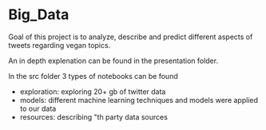 # Big_Data

Goal of this project is to analyze, describe and predict different aspects of tweets regarding vegan topics. 

An in depth explenation can be found in the presentation folder. 
 
In the src folder 3 types of notebooks can be found 
- exploration: exploring 20+ gb of twitter data  
- models: different machine learning techniques and models were applied to our data  
- resources: describing "th party data sources



